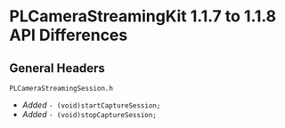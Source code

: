 # PLCameraStreamingKit 1.1.7 to 1.1.8 API Differences

## General Headers

```
PLCameraStreamingSession.h
```

- *Added* `- (void)startCaptureSession;`
- *Added* `- (void)stopCaptureSession;`